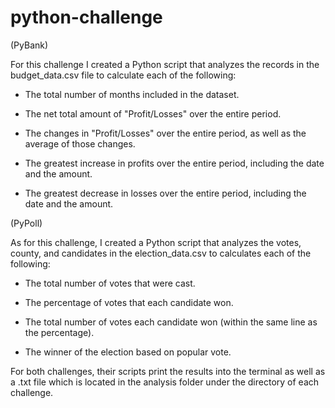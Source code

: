 # python-challenge

(PyBank)

For this challenge I created a Python script that analyzes the records in the budget_data.csv file to calculate each of the following:


  - The total number of months included in the dataset.


  - The net total amount of "Profit/Losses" over the entire period.


  - The changes in "Profit/Losses" over the entire period, as well as the average of those changes.


  - The greatest increase in profits over the entire period, including the date and the amount.


   - The greatest decrease in losses over the entire period, including the date and the amount.

(PyPoll)

As for this challenge, I created a Python script that analyzes the votes, county, and candidates in the election_data.csv to calculates each of the following:


  - The total number of votes that were cast.


  - The percentage of votes that each candidate won.


  - The total number of votes each candidate won (within the same line as the percentage).


  - The winner of the election based on popular vote.
  
For both challenges, their scripts print the results into the terminal as well as a .txt file which is located in the analysis folder under the directory of each challenge.

